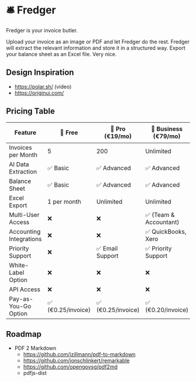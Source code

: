 # 🛎️ Fredger

Fredger is your invoice butler.

Upload your invoice as an image or PDF and let Fredger do the rest. Fredger will extract the relevant information and store it in a structured way. Export your balance sheet as an Excel file. Very nice.

## Design Inspiration

- https://polar.sh/ (video)
- https://originui.com/

## Pricing Table


| Feature | 🌱 Free | 💼 Pro (€19/mo) | 🏢 Business (€79/mo) | 📈 Enterprise (Custom) |
|---------|----------|-----------------|---------------------|---------------------|
| Invoices per Month | 5 | 200 | Unlimited | Unlimited + API Access |
| AI Data Extraction | ✅ Basic | ✅ Advanced | ✅ Advanced | ✅ Fully Customizable |
| Balance Sheet | ✅ Basic | ✅ Advanced | ✅ Advanced | ✅ Custom Reports |
| Excel Export | 1 per month | Unlimited | Unlimited | Unlimited + API Export |
| Multi-User Access | ❌ | ❌ | ✅ (Team & Accountant) | ✅ (Custom Users) |
| Accounting Integrations | ❌ | ❌ | ✅ QuickBooks, Xero | ✅ Custom Integrations |
| Priority Support | ❌ | ✅ Email Support | ✅ Priority Support | ✅ Dedicated Manager |
| White-Label Option | ❌ | ❌ | ❌ | ✅ Available |
| API Access | ❌ | ❌ | ❌ | ✅ Yes |
| Pay-as-You-Go Option | ✅ (€0.25/invoice) | ✅ (€0.25/invoice) | ✅ (€0.20/invoice) | ✅ Custom Pricing |

## Roadmap

- PDF 2 Markdown
    - https://github.com/jzillmann/pdf-to-markdown
    - https://github.com/jonschlinkert/remarkable
    - https://github.com/opengovsg/pdf2md
    - pdfjs-dist
